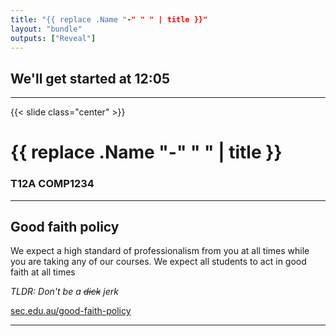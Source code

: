 ```yaml
---
title: "{{ replace .Name "-" " " | title }}"
layout: "bundle"
outputs: ["Reveal"]
---
```


## We'll get started at 12:05

---

{{< slide class="center" >}}
# {{ replace .Name "-" " " | title }}
### T12A COMP1234 

---

## Good faith policy

We expect a high standard of professionalism from you at all times while you are taking any of our courses. We expect all students to act in good faith at all times

*TLDR: Don't be a ~~dick~~ jerk*

[sec.edu.au/good-faith-policy](https://sec.edu.au/good-faith-policy)

---

